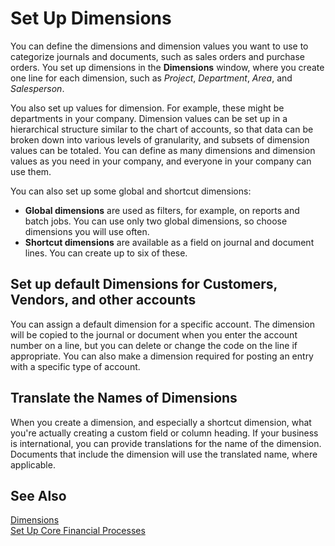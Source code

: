 <properties
                pageTitle="Set Up Dimensions| Financials"
                description="Describes how to set up dimensions."
                services="project-madeira"
                documentationCenter=""
                authors="bholtorf"/>

<tags
    ms.service="project-madeira"
    ms.topic="article"
    ms.devlang="na"
    ms.tgt_pltfrm="na"
    ms.workload="na"
    ms.date="10/24/2016"
    ms.author="bholtorf" />

# Set Up Dimensions
You can define the dimensions and dimension values you want to use to categorize journals and documents, such as sales orders and purchase orders. You set up dimensions in the **Dimensions** window, where you create one line for each dimension, such as *Project*, *Department*, *Area*, and *Salesperson*.

You also set up values for dimension. For example, these might be departments in your company. Dimension values can be set up in a hierarchical structure similar to the chart of accounts, so that data can be broken down into various levels of granularity, and subsets of dimension values can be totaled. You can define as many dimensions and dimension values as you need in your company, and everyone in your company can use them.

You can also set up some global and shortcut dimensions:  
  
- **Global dimensions** are used as filters, for example, on reports and batch jobs. You can use only two global dimensions, so choose dimensions you will use often. 
- **Shortcut dimensions** are available as a field on journal and document lines. You can create up to six of these.  
  
## Set up default Dimensions for Customers, Vendors, and other accounts  
You can assign a default dimension for a specific account. The dimension will be copied to the journal or document when you enter the account number on a line, but you can delete or change the code on the line if appropriate. You can also make a dimension required for posting an entry with a specific type of account.  

## Translate the Names of Dimensions
When you create a dimension, and especially a shortcut dimension, what you're actually creating a custom field or column heading. If your business is international, you can provide translations for the name of the dimension. Documents that include the dimension will use the translated name, where applicable.   
  
## See Also  
[Dimensions](finance-dimensions.md)  
[Set Up Core Financial Processes](finance-setup-finance.md)
